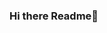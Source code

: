 ### Hi there Readme👋

<!--
  bsf2608/bsf2608

Here are some ideas to get you started:

- 🔭 I’m currently working on Spacial Data 
- 🌱 I’m currently learning Python, and Web Development in Geospatial Field
- 👯 I’m looking to collaborate on Image Processing of Remote Sensing data 
- 🤔 I’m looking for help with GIS Community 
- 💬 Ask me about GIS and RS Concepts 
- 📫 How to reach me: bsf26081@gmail.com

-->
